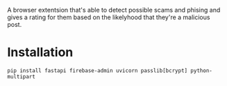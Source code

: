 A browser extentsion that's able to detect possible scams and phising and gives a rating for them based on the likelyhood that they're a malicious post.

# Installation

```
pip install fastapi firebase-admin uvicorn passlib[bcrypt] python-multipart
```
